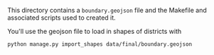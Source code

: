 This directory contains a `boundary.geojson` file and the Makefile and associated scripts used to created it.

You'll use the geojson file to load in shapes of districts with

`python manage.py import_shapes data/final/boundary.geojson`
